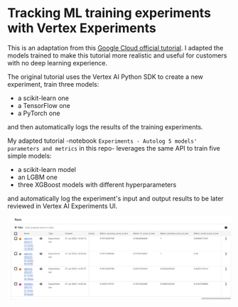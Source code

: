 # Tracking ML training experiments with Vertex Experiments

This is an adaptation from this [Google Cloud official tutorial](https://github.com/GoogleCloudPlatform/vertex-ai-samples/blob/main/notebooks/official/experiments/get_started_with_vertex_experiments_autologging.ipynb). I adapted the models trained to make this tutorial more realistic and useful for customers with no deep learning experience. 

The original tutorial uses the Vertex AI Python SDK to create a new experiment, train three models: 
- a scikit-learn one
- a TensorFlow one
- a PyTorch one

and then automatically logs the results of the training experiments.

My adapted tutorial -notebook `Experiments - Autolog 5 models' parameters and metrics` in this repo- leverages the same API to train five simple models:
- a scikit-learn model
- an LGBM one
- three XGBoost models with different hyperparameters

and automatically log the experiment's input and output results to be later reviewed in Vertex AI Experiments UI.

![Vertex AI Experiments interface](experiments.jpeg)
